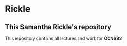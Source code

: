 # Rickle
## This **Samantha Rickle's** repository 
 This repository contains all lectures and work for **OCN682**

